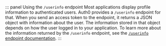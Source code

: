 ::: panel Using the `/userinfo` endpoint
Most applications display profile information to authenticated users. Auth0 provides a `/userinfo` endpoint for that. When you send an access token to the endpoint, it returns a JSON object with information about the user. The information stored in that object depends on how the user logged in to your application. 
To learn more about the information returned by the `/userinfo` endpoint, see the [`/userinfo` endpoint documentation](/api/authentication#get-user-info).
:::
